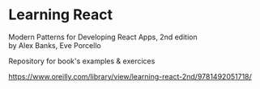 # Learning React
Modern Patterns for Developing React Apps, 2nd edition <br>
by Alex Banks, Eve Porcello

Repository for book's examples & exercices 

https://www.oreilly.com/library/view/learning-react-2nd/9781492051718/
